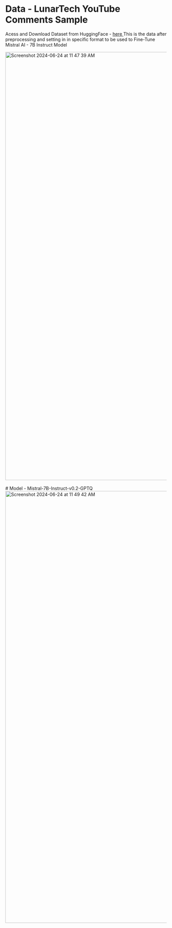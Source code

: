 # Data - LunarTech YouTube Comments Sample 
Acess and Download Dataset from HuggingFace - <a href = "https://huggingface.co/datasets/TatevK/lunartech-youtube-comments"> here </a>
This is the data after preprocessing and setting in in specific format to be used to Fine-Tune Mistral AI - 7B Instruct Model
 
<img width="1339" alt="Screenshot 2024-06-24 at 11 47 39 AM" src="https://github.com/TatevKaren/CaseStudies/assets/76843403/e59ee3a0-fb0c-49c5-81e5-6f7edb936db2">



<br>
<br>
# Model - Mistral-7B-Instruct-v0.2-GPTQ
<img width="1351" alt="Screenshot 2024-06-24 at 11 49 42 AM" src="https://github.com/TatevKaren/CaseStudies/assets/76843403/1e54e085-7376-4675-a5b1-633ea382328d">
